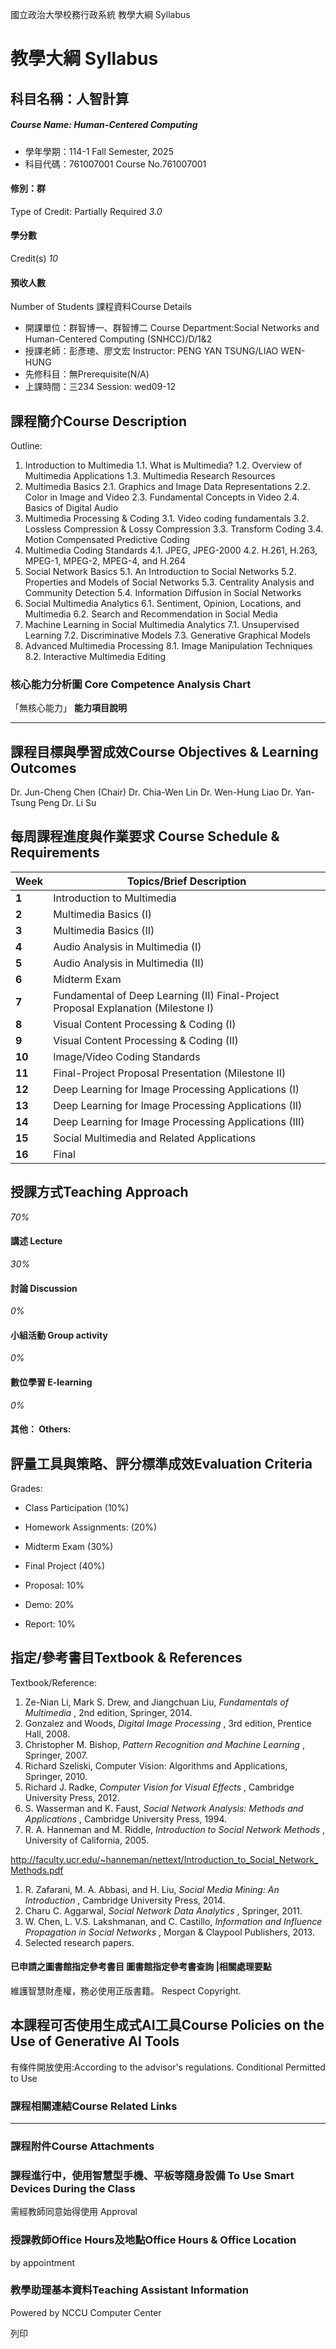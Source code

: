 國立政治大學校務行政系統 教學大綱 Syllabus
# 教學大綱 Syllabus
##  科目名稱：人智計算
#####  Course Name: Human-Centered Computing
  * 學年學期：114-1 Fall Semester, 2025 
  * 科目代碼：761007001 Course No.761007001


#### 修別：群
Type of Credit: Partially Required 
_3.0_
#### 學分數
Credit(s)
_10_
#### 預收人數
Number of Students
課程資料Course Details
  * 開課單位：群智博一、群智博二 Course Department:Social Networks and Human-Centered Computing (SNHCC)/D/1&2 
  * 授課老師：彭彥璁、廖文宏 Instructor: PENG YAN TSUNG/LIAO WEN-HUNG 
  * 先修科目：無Prerequisite(N/A)
  * 上課時間：三234 Session: wed09-12


##  課程簡介Course Description
Outline: 
1. Introduction to Multimedia
1.1. What is Multimedia?
1.2. Overview of Multimedia Applications
1.3. Multimedia Research Resources
2. Multimedia Basics
2.1. Graphics and Image Data Representations 
2.2. Color in Image and Video
2.3. Fundamental Concepts in Video
2.4. Basics of Digital Audio
3. Multimedia Processing & Coding
3.1. Video coding fundamentals 
3.2. Lossless Compression & Lossy Compression 
3.3. Transform Coding
3.4. Motion Compensated Predictive Coding
4. Multimedia Coding Standards
4.1. JPEG, JPEG-2000 
4.2. H.261, H.263, MPEG-1, MPEG-2, MPEG-4, and H.264
5. Social Network Basics
5.1. An Introduction to Social Networks
5.2. Properties and Models of Social Networks
5.3. Centrality Analysis and Community Detection
5.4. Information Diffusion in Social Networks
6. Social Multimedia Analytics
6.1. Sentiment, Opinion, Locations, and Multimedia
6.2. Search and Recommendation in Social Media
7. Machine Learning in Social Multimedia Analytics
7.1. Unsupervised Learning
7.2. Discriminative Models
7.3. Generative Graphical Models
8. Advanced Multimedia Processing
8.1. Image Manipulation Techniques
8.2. Interactive Multimedia Editing
###  核心能力分析圖 Core Competence Analysis Chart
「無核心能力」 
**能力項目說明**
* * *
##  課程目標與學習成效Course Objectives & Learning Outcomes 
Dr. Jun-Cheng Chen (Chair)
Dr. Chia-Wen Lin 
Dr. Wen-Hung Liao
Dr. Yan-Tsung Peng
Dr. Li Su 
##  每周課程進度與作業要求 Course Schedule & Requirements
**Week** |  **Topics/Brief Description**  
---|---  
**1** |  Introduction to Multimedia  
**2** |  Multimedia Basics (I)  
**3** |  Multimedia Basics (II)  
**4** |  Audio Analysis in Multimedia (I)  
**5** |  Audio Analysis in Multimedia (II)  
**6** |  Midterm Exam  
**7** |  Fundamental of Deep Learning (II) Final-Project Proposal Explanation (Milestone I)  
**8** |  Visual Content Processing & Coding (I)  
**9** |  Visual Content Processing & Coding (II)  
**10** |  Image/Video Coding Standards  
**11** |  Final-Project Proposal Presentation (Milestone II)  
**12** |  Deep Learning for Image Processing Applications (I)  
**13** |  Deep Learning for Image Processing Applications (II)  
**14** |  Deep Learning for Image Processing Applications (III)  
**15** | Social Multimedia and Related Applications  
**16** |  Final  
##  授課方式Teaching Approach
_70%_
####  講述 Lecture
_30%_
####  討論 Discussion
_0%_
####  小組活動 Group activity
_0%_
####  數位學習 E-learning
_0%_
####  其他： Others:
##  評量工具與策略、評分標準成效Evaluation Criteria
Grades: 
  * Class Participation (10%)
  * Homework Assignments: (20%)
  * Midterm Exam (30%)
  * Final Project (40%)


  * Proposal: 10%
  * Demo: 20%
  * Report: 10%


##  指定/參考書目Textbook & References
Textbook/Reference:
  1. Ze-Nian Li, Mark S. Drew, and Jiangchuan Liu, _Fundamentals of Multimedia_ , 2nd edition, Springer, 2014.
  2. Gonzalez and Woods, _Digital Image Processing_ , 3rd edition, Prentice Hall, 2008.
  3. Christopher M. Bishop, _Pattern Recognition and Machine Learning_ , Springer, 2007.
  4. Richard Szeliski, Computer Vision: Algorithms and Applications, Springer, 2010.
  5. Richard J. Radke, _Computer Vision for Visual Effects_ , Cambridge University Press, 2012.
  6. S. Wasserman and K. Faust, _Social Network Analysis: Methods and Applications_ , Cambridge University Press, 1994. 
  7. R. A. Hanneman and M. Riddle, _Introduction to Social Network Methods_ , University of California, 2005. 


http://faculty.ucr.edu/~hanneman/nettext/Introduction_to_Social_Network_Methods.pdf
  1. R. Zafarani, M. A. Abbasi, and H. Liu, _Social Media Mining: An Introduction_ , Cambridge University Press, 2014.
  2. Charu C. Aggarwal, _Social Network Data Analytics_ , Springer, 2011.
  3. W. Chen, L. V.S. Lakshmanan, and C. Castillo, _Information and Influence Propagation in Social Networks_ , Morgan & Claypool Publishers, 2013.
  4. Selected research papers. 


####  已申請之圖書館指定參考書目  圖書館指定參考書查詢 |相關處理要點
維護智慧財產權，務必使用正版書籍。 Respect Copyright.
##  本課程可否使用生成式AI工具Course Policies on the Use of Generative AI Tools
有條件開放使用:According to the advisor's regulations. Conditional Permitted to Use 
###  課程相關連結Course Related Links
* * *
###  課程附件Course Attachments
###  課程進行中，使用智慧型手機、平板等隨身設備 To Use Smart Devices During the Class
需經教師同意始得使用  Approval
###  授課教師Office Hours及地點Office Hours & Office Location
by appointment
###  教學助理基本資料Teaching Assistant Information
Powered by NCCU Computer Center
  
列印

